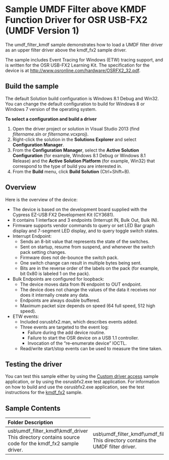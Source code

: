 Sample UMDF Filter above KMDF Function Driver for OSR USB-FX2 (UMDF Version 1)
==============================================================================

The umdf\_filter\_kmdf sample demonstrates how to load a UMDF filter driver as an upper filter driver above the kmdf\_fx2 sample driver.

The sample includes Event Tracing for Windows (ETW) tracing support, and is written for the OSR USB-FX2 Learning Kit. The specification for the device is at <http://www.osronline.com/hardware/OSRFX2_32.pdf>.



Build the sample
----------------

The default Solution build configuration is Windows 8.1 Debug and Win32. You can change the default configuration to build for Windows 8 or Windows 7 version of the operating system.

**To select a configuration and build a driver**

1.  Open the driver project or solution in Visual Studio 2013 (find *filtername*.sln or *filtername*.vcxproj).
2.  Right-click the solution in the **Solutions Explorer** and select **Configuration Manager**.
3.  From the **Configuration Manager**, select the **Active Solution Configuration** (for example, Windows 8.1 Debug or Windows 8.1 Release) and the **Active Solution Platform** (for example, Win32) that correspond to the type of build you are interested in.
4.  From the **Build** menu, click **Build Solution** (Ctrl+Shift+B).

Overview
--------

Here is the overview of the device:

-   The device is based on the development board supplied with the Cypress EZ-USB FX2 Development Kit (CY3681).
-   It contains 1 interface and 3 endpoints (Interrupt IN, Bulk Out, Bulk IN).
-   Firmware supports vendor commands to query or set LED Bar graph display and 7-segment LED display, and to query toggle switch states.
-   Interrupt Endpoint:
    -   Sends an 8-bit value that represents the state of the switches.
    -   Sent on startup, resume from suspend, and whenever the switch pack setting changes.
    -   Firmware does not de-bounce the switch pack.
    -   One switch change can result in multiple bytes being sent.
    -   Bits are in the reverse order of the labels on the pack (for example, bit 0x80 is labeled 1 on the pack).
-   Bulk Endpoints are configured for loopback:
    -   The device moves data from IN endpoint to OUT endpoint.
    -   The device does not change the values of the data it receives nor does it internally create any data.
    -   Endpoints are always double buffered.
    -   Maximum packet size depends on speed (64 full speed, 512 high speed).
-   ETW events:
    -   Included osrusbfx2.man, which describes events added.
    -   Three events are targeted to the event log:
        -   Failure during the add device routine.
        -   Failure to start the OSR device on a USB 1.1 controller.
        -   Invocation of the “re-enumerate device” IOCTL.
    -   Read/write start/stop events can be used to measure the time taken.

Testing the driver
------------------

You can test this sample either by using the [Custom driver access](http://go.microsoft.com/fwlink/p/?LinkID=248288) sample application, or by using the osrusbfx2.exe test application. For information on how to build and use the osrusbfx2.exe application, see the test instructions for the [kmdf\_fx2](http://msdn.microsoft.com/en-us/library/windows/hardware/) sample.

Sample Contents
---------------

<table>
<colgroup>
<col width="50%" />
<col width="50%" />
</colgroup>
<thead>
<tr class="header">
<th align="left">Folder
Description</th>
</tr>
</thead>
<tbody>
<tr class="odd">
<td align="left">usb\umdf_filter_kmdf\kmdf_driver
This directory contains source code for the kmdf_fx2 sample driver.</td>
<td align="left">usb\umdf_filter_kmdf\umdf_filter
This directory contains the UMDF filter driver.</td>
</tr>
</tbody>
</table>


